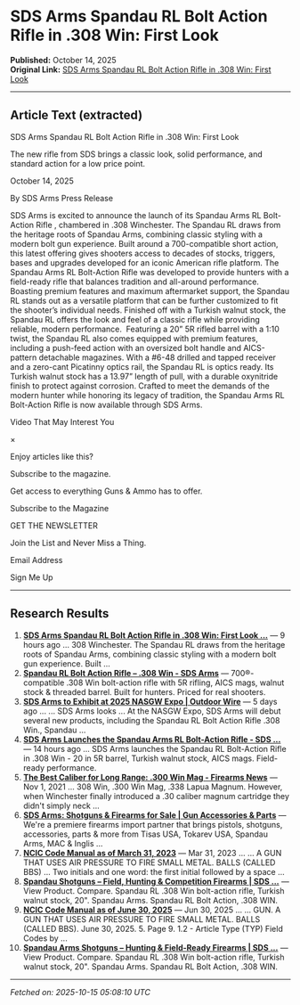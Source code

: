 # SDS Arms Spandau RL Bolt Action Rifle in .308 Win: First Look

**Published:** October 14, 2025  
**Original Link:** [SDS Arms Spandau RL Bolt Action Rifle in .308 Win: First Look](https://www.gunsandammo.com/editorial/sds-arms-spandau-rl/537913)

---

## Article Text (extracted)

SDS Arms Spandau RL Bolt Action Rifle in .308 Win: First Look

The new rifle from SDS brings a classic look, solid performance, and standard action for a low price point.

October 14, 2025

By SDS Arms Press Release

SDS Arms is excited to announce the launch of its 
Spandau Arms RL Bolt-Action Rifle
, chambered in .308 Winchester. The Spandau RL draws from the heritage roots of Spandau Arms, combining classic styling with a modern bolt gun experience. Built around a 700-compatible short action, this latest offering gives shooters access to decades of stocks, triggers, bases and upgrades developed for an iconic American rifle platform.
The Spandau Arms RL Bolt-Action Rifle was developed to provide hunters with a field-ready rifle that balances tradition and all-around performance. Boasting premium features and maximum aftermarket support, the Spandau RL stands out as a versatile platform that can be further customized to fit the shooter’s individual needs. Finished off with a Turkish walnut stock, the Spandau RL offers the look and feel of a classic rifle while providing reliable, modern performance. 
Featuring a 20” 5R rifled barrel with a 1:10 twist, the Spandau RL also comes equipped with premium features, including a push-feed action with an oversized bolt handle and AICS-pattern detachable magazines. With a #6-48 drilled and tapped receiver and a zero-cant Picatinny optics rail, the Spandau RL is optics ready. Its Turkish walnut stock has a 13.97” length of pull, with a durable oxynitride finish to protect against corrosion. Crafted to meet the demands of the modern hunter while honoring its legacy of tradition, the Spandau Arms RL Bolt-Action Rifle is now available through 
SDS Arms.

Video That May Interest You

×

Enjoy articles like this?

Subscribe to the magazine.

Get access to everything Guns & Ammo has to offer.

Subscribe to the Magazine

GET THE NEWSLETTER

 Join the List and Never Miss a Thing.

Email Address

Sign Me Up

---

## Research Results

1. **[SDS Arms Spandau RL Bolt Action Rifle in .308 Win: First Look ...](https://www.gunsandammo.com/editorial/sds-arms-spandau-rl/537913)** — 9 hours ago ... 308 Winchester. The Spandau RL draws from the heritage roots of Spandau Arms, combining classic styling with a modern bolt gun experience. Built ...
2. **[Spandau RL Bolt Action Rifle – .308 Win - SDS Arms](https://sdsarms.com/spandau-rl-bolt-action-308-win/)** — 700®-compatible .308 Win bolt-action rifle with 5R rifling, AICS mags, walnut stock & threaded barrel. Built for hunters. Priced for real shooters.
3. **[SDS Arms to Exhibit at 2025 NASGW Expo | Outdoor Wire](https://www.theoutdoorwire.com/releases/d7c46bd9-db28-4117-ac8d-bdb2ba78e9f5)** — 5 days ago ... ... SDS Arms looks ... At the NASGW Expo, SDS Arms will debut several new products, including the Spandau RL Bolt Action Rifle .308 Win., Spandau ...
4. **[SDS Arms Launches the Spandau Arms RL Bolt-Action Rifle - SDS ...](https://sdsarms.com/news/sds-arms-launches-the-spandau-arms-rl-boltaction-rifle/)** — 14 hours ago ... SDS Arms launches the Spandau RL Bolt-Action Rifle in .308 Win - 20 in 5R barrel, Turkish walnut stock, AICS mags. Field-ready performance.
5. **[The Best Caliber for Long Range: .300 Win Mag - Firearms News](https://www.firearmsnews.com/editorial/the-best-caliber-for-long-range-300-win-mag/453597)** — Nov 1, 2021 ... 308 Win, .300 Win Mag, .338 Lapua Magnum. However, when Winchester finally introduced a .30 caliber magnum cartridge they didn't simply neck ...
6. **[SDS Arms: Shotguns & Firearms for Sale | Gun Accessories & Parts](https://sdsarms.com/)** — We're a premiere firearms import partner that brings pistols, shotguns, accessories, parts & more from Tisas USA, Tokarev USA, Spandau Arms, MAC & Inglis ...
7. **[NCIC Code Manual as of March 31, 2023](https://wilenet.widoj.gov/sites/default/files/public_files-2023-04/nciccodemanual.pdf)** — Mar 31, 2023 ... ... A GUN THAT USES AIR PRESSURE TO FIRE SMALL METAL. BALLS (CALLED BBS) ... Two initials and one word: the first initial followed by a space ...
8. **[Spandau Shotguns – Field, Hunting & Competition Firearms | SDS ...](https://sdsarms.com/spandau-arms/spandau-arms-firearms/)** — View Product. Compare. Spandau RL .308 Win bolt-action rifle, Turkish walnut stock, 20". Spandau Arms. Spandau RL Bolt Action, .308 WIN.
9. **[NCIC Code Manual as of June 30, 2025](https://wsp.wa.gov/wp-content/uploads/2025/07/NCIC-Code-Manual-June-2025.pdf)** — Jun 30, 2025 ... ... GUN. A GUN THAT USES AIR PRESSURE TO FIRE SMALL METAL. BALLS (CALLED BBS). June 30, 2025. 5. Page 9. 1.2 - Article Type (TYP) Field Codes by ...
10. **[Spandau Arms Shotguns – Hunting & Field-Ready Firearms | SDS ...](https://sdsarms.com/spandauarms/)** — View Product. Compare. Spandau RL .308 Win bolt-action rifle, Turkish walnut stock, 20". Spandau Arms. Spandau RL Bolt Action, .308 WIN.

---

*Fetched on: 2025-10-15 05:08:10 UTC*